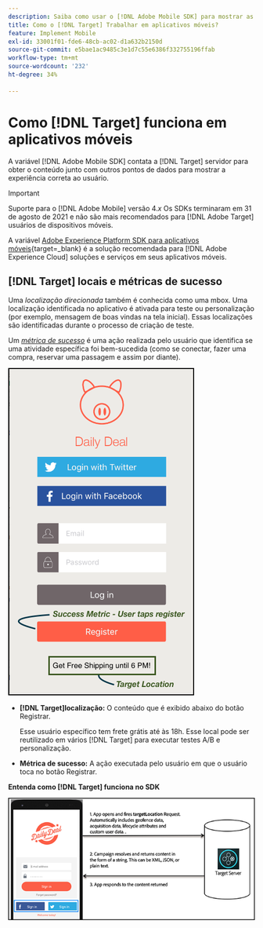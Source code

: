 ```yaml
---
description: Saiba como usar o [!DNL Adobe Mobile SDK] para mostrar as experiências ideais aos visitantes do aplicativo móvel.
title: Como o [!DNL Target] Trabalhar em aplicativos móveis?
feature: Implement Mobile
exl-id: 33001f01-fde6-48cb-ac02-d1a632b2150d
source-git-commit: e5bae1ac9485c3e1d7c55e6386f332755196ffab
workflow-type: tm+mt
source-wordcount: '232'
ht-degree: 34%

---
```


# Como [!DNL Target] funciona em aplicativos móveis

A variável [!DNL Adobe Mobile SDK] contata a [!DNL Target] servidor para obter o conteúdo junto com outros pontos de dados para mostrar a experiência correta ao usuário.

>[!IMPORTANT]
>
>Suporte para o [!DNL Adobe Mobile] versão 4.*x* Os SDKs terminaram em 31 de agosto de 2021 e não são mais recomendados para [!DNL Adobe Target] usuários de dispositivos móveis.
>
>A variável [Adobe Experience Platform SDK para aplicativos móveis](https://developer.adobe.com/client-sdks/documentation/){target=_blank} é a solução recomendada para [!DNL Adobe Experience Cloud] soluções e serviços em seus aplicativos móveis.

## [!DNL Target] locais e métricas de sucesso

Uma *localização direcionada* também é conhecida como uma  mbox. Uma localização identificada no aplicativo é ativada para teste ou personalização (por exemplo, mensagem de boas vindas na tela inicial). Essas localizações são identificadas durante o processo de criação de teste.

Um *[métrica de sucesso](https://experienceleague.adobe.com/docs/target/using/activities/success-metrics/success-metrics.html)* é uma ação realizada pelo usuário que identifica se uma atividade específica foi bem-sucedida (como se conectar, fazer uma compra, reservar uma passagem e assim por diante).

![imagem alt](assets/mobile-target-location.png)

* **[!DNL Target]localização:** O conteúdo que é exibido abaixo do botão Registrar.

  Esse usuário específico tem frete grátis até às 18h. Esse local pode ser reutilizado em vários [!DNL Target] para executar testes A/B e personalização.

* **Métrica de sucesso:** A ação executada pelo usuário em que o usuário toca no botão Registrar.

**Entenda como [!DNL Target] funciona no SDK**

![imagem alt](assets/how-target-mobile-works.png)
